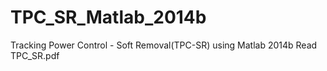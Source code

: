 # TPC_SR_Matlab_2014b
Tracking Power Control - Soft Removal(TPC-SR) using Matlab 2014b
Read TPC_SR.pdf
